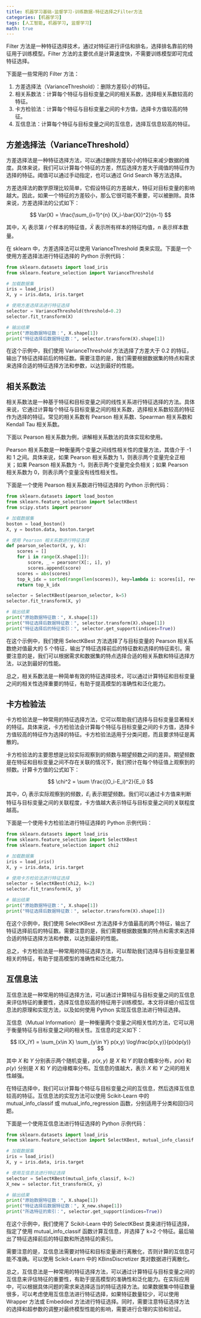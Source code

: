 ```yaml
---
title: 机器学习基础-监督学习-训练数据-特征选择之Filter方法
categories: [机器学习]
tags: [人工智能, 机器学习, 监督学习]
math: true
---
```


Filter 方法是一种特征选择技术，通过对特征进行评估和排名，选择排名靠前的特征用于训练模型。Filter 方法的主要优点是计算速度快，不需要训练模型即可完成特征选择。

下面是一些常用的 Filter 方法：

1. 方差选择法（VarianceThreshold）：删除方差较小的特征。
2. 相关系数法：计算每个特征与目标变量之间的相关系数，选择相关系数较高的特征。
3. 卡方检验法：计算每个特征与目标变量之间的卡方值，选择卡方值较高的特征。
4. 互信息法：计算每个特征与目标变量之间的互信息，选择互信息较高的特征。

## 方差选择法（VarianceThreshold）

方差选择法是一种特征选择方法，可以通过删除方差较小的特征来减少数据的维度。具体来说，我们可以计算每个特征的方差，然后选择方差大于阈值的特征作为选择的特征。阈值可以通过手动指定，也可以通过 Grid Search 等方法选择。

方差选择法的数学原理比较简单，它假设特征的方差越大，特征对目标变量的影响越大。因此，如果一个特征的方差较小，那么它很可能不重要，可以被删除。具体来说，方差选择法的公式如下：

$$
Var(X) = \frac{\sum_{i=1}^{n} (X_i-\bar{X})^2}{n-1}
$$

其中，$X_i$ 表示第 $i$ 个样本的特征值，$\bar{X}$ 表示所有样本的特征均值，$n$ 表示样本数量。

在 sklearn 中，方差选择法可以使用 VarianceThreshold 类来实现。下面是一个使用方差选择法进行特征选择的 Python 示例代码：

```python
from sklearn.datasets import load_iris
from sklearn.feature_selection import VarianceThreshold

# 加载数据集
iris = load_iris()
X, y = iris.data, iris.target

# 使用方差选择法进行特征选择
selector = VarianceThreshold(threshold=0.2)
selector.fit_transform(X)

# 输出结果
print("原始数据特征数：", X.shape[1])
print("特征选择后数据特征数：", selector.transform(X).shape[1])
```

在这个示例中，我们使用 VarianceThreshold 方法选择了方差大于 0.2 的特征，输出了特征选择前后的特征数。需要注意的是，我们需要根据数据集的特点和需求来选择合适的特征选择方法和参数，以达到最好的性能。

## 相关系数法

相关系数法是一种基于特征和目标变量之间的线性关系进行特征选择的方法。具体来说，它通过计算每个特征与目标变量之间的相关系数，选择相关系数较高的特征作为选择的特征。常见的相关系数有 Pearson 相关系数、Spearman 相关系数和 Kendall Tau 相关系数。

下面以 Pearson 相关系数为例，讲解相关系数法的具体实现和使用。

Pearson 相关系数是一种衡量两个变量之间线性相关性的度量方法，其值介于 -1 和 1 之间。具体来说，如果 Pearson 相关系数为 1，则表示两个变量完全正相关；如果 Pearson 相关系数为 -1，则表示两个变量完全负相关；如果 Pearson 相关系数为 0，则表示两个变量没有线性相关性。

下面是一个使用 Pearson 相关系数进行特征选择的 Python 示例代码：

```python
from sklearn.datasets import load_boston
from sklearn.feature_selection import SelectKBest
from scipy.stats import pearsonr

# 加载数据集
boston = load_boston()
X, y = boston.data, boston.target

# 使用 Pearson 相关系数进行特征选择
def pearson_selector(X, y, k):
    scores = []
    for i in range(X.shape[1]):
        score, _ = pearsonr(X[:, i], y)
        scores.append(score)
    scores = abs(scores)
    top_k_idx = sorted(range(len(scores)), key=lambda i: scores[i], reverse=True)[:k]
    return top_k_idx

selector = SelectKBest(pearson_selector, k=5)
selector.fit_transform(X, y)

# 输出结果
print("原始数据特征数：", X.shape[1])
print("特征选择后数据特征数：", selector.transform(X).shape[1])
print("特征选择后的特征索引：", selector.get_support(indices=True))
```

在这个示例中，我们使用 SelectKBest 方法选择了与目标变量的 Pearson 相关系数绝对值最大的 5 个特征，输出了特征选择前后的特征数和选择的特征索引。需要注意的是，我们可以根据需求和数据集的特点选择合适的相关系数和特征选择方法，以达到最好的性能。

总之，相关系数法是一种简单有效的特征选择技术，可以通过计算特征和目标变量之间的相关性选择重要的特征，有助于提高模型的准确性和泛化能力。

## 卡方检验法

卡方检验法是一种常用的特征选择方法，它可以帮助我们选择与目标变量显著相关的特征。具体来说，卡方检验法会计算每个特征与目标变量之间的卡方值，选择卡方值较高的特征作为选择的特征。卡方检验法适用于分类问题，而且要求特征是离散的。

卡方检验法的主要思想是比较实际观察到的频数与期望频数之间的差异。期望频数是在特征和目标变量之间不存在关联的情况下，我们预计在每个特征值上观察到的频数。计算卡方值的公式如下：

$$
\chi^2 = \sum \frac{(O_i-E_i)^2}{E_i}
$$

其中，$O_i$ 表示实际观察到的频数，$E_i$ 表示期望频数。我们可以通过卡方值来判断特征与目标变量之间的关联程度，卡方值越大表示特征与目标变量之间的关联程度越高。

下面是一个使用卡方检验法进行特征选择的 Python 示例代码：

```python
from sklearn.datasets import load_iris
from sklearn.feature_selection import SelectKBest
from sklearn.feature_selection import chi2

# 加载数据集
iris = load_iris()
X, y = iris.data, iris.target

# 使用卡方检验法进行特征选择
selector = SelectKBest(chi2, k=2)
selector.fit_transform(X, y)

# 输出结果
print("原始数据特征数：", X.shape[1])
print("特征选择后数据特征数：", selector.transform(X).shape[1])
```

在这个示例中，我们使用 SelectKBest 方法选择卡方值最高的两个特征，输出了特征选择前后的特征数。需要注意的是，我们需要根据数据集的特点和需求来选择合适的特征选择方法和参数，以达到最好的性能。

总之，卡方检验法是一种常用的特征选择方法，可以帮助我们选择与目标变量显著相关的特征，有助于提高模型的准确性和泛化能力。

## 互信息法

互信息法是一种常用的特征选择方法，可以通过计算特征与目标变量之间的互信息来评估特征的重要性，选择互信息较高的特征用于训练模型。本文将详细介绍互信息法的原理和实现方法，以及如何使用 Python 实现互信息法进行特征选择。

互信息（Mutual Information）是一种衡量两个变量之间相关性的方法，它可以用于衡量特征与目标变量之间的相关性。互信息的定义如下：

$$
I(X_iY) = \sum_{x\in X} \sum_{y\in Y} p(x,y) \log\frac{p(x,y)}{p(x)p(y)}
$$

其中 $X$ 和 $Y$ 分别表示两个随机变量，$p(x, y)$ 是 $X$ 和 $Y$ 的联合概率分布，$p(x)$ 和 $p(y)$ 分别是 $X$ 和 $Y$ 的边缘概率分布。互信息的值越大，表示 $X$ 和 $Y$ 之间的相关性越强。

在特征选择中，我们可以计算每个特征与目标变量之间的互信息，然后选择互信息较高的特征。互信息法的实现方法可以使用 Scikit-Learn 中的 mutual_info_classif 或 mutual_info_regression 函数，分别适用于分类和回归问题。

下面是一个使用互信息法进行特征选择的 Python 示例代码：

```python
from sklearn.datasets import load_iris
from sklearn.feature_selection import SelectKBest, mutual_info_classif

# 加载数据集
iris = load_iris()
X, y = iris.data, iris.target

# 使用互信息法进行特征选择
selector = SelectKBest(mutual_info_classif, k=2)
X_new = selector.fit_transform(X, y)

# 输出结果
print("原始数据特征数：", X.shape[1])
print("特征选择后数据特征数：", X_new.shape[1])
print("所选特征的索引：", selector.get_support(indices=True))
```

在这个示例中，我们使用了 Scikit-Learn 中的 SelectKBest 类来进行特征选择，指定了使用 mutual_info_classif 函数计算互信息，并选择了 k=2 个特征。最后输出了特征选择前后的特征数和所选特征的索引。

需要注意的是，互信息法需要对特征和目标变量进行离散化，否则计算的互信息可能不准确。可以使用 Scikit-Learn 中的 KBinsDiscretizer 类对数据进行离散化。

总之，互信息法是一种常用的特征选择方法，可以通过计算特征与目标变量之间的互信息来评估特征的重要性，有助于提高模型的准确性和泛化能力。在实际应用中，可以根据具体问题的需求来选择适当的特征选择方法。如果数据集中特征数量很多，可以考虑使用互信息法进行特征选择，如果特征数量较少，可以使用 Wrapper 方法或 Embedded 方法进行特征选择。同时，需要注意特征选择方法的选择和超参数的调整对最终模型性能的影响，需要进行合理的实验和验证。
